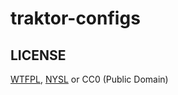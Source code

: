 # traktor-configs

## LICENSE

[WTFPL](http://www.wtfpl.net/), [NYSL](http://www.kmonos.net/nysl/) or CC0 (Public Domain)

